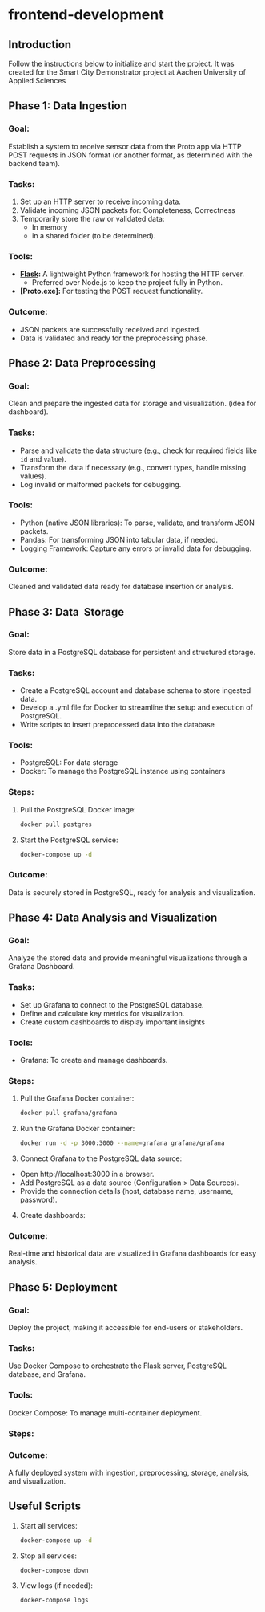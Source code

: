 # frontend-development

## Introduction
Follow the instructions below to initialize and start the project.
It was created for the Smart City Demonstrator project at Aachen University of Applied Sciences

## Phase 1: Data Ingestion 
### Goal: 
Establish a system to receive sensor data from the Proto app via HTTP POST requests in JSON format (or another format, as determined with the backend team).
### Tasks: 
1. Set up an HTTP server to receive incoming data.
2. Validate incoming JSON packets for: Completeness, Correctness
3. Temporarily store the raw or validated data: 
   - In memory
   - in a shared folder (to be determined).
### Tools: 
- **[Flask](https://flask.palletsprojects.com/):** A lightweight Python framework for hosting the HTTP server.
  - Preferred over Node.js to keep the project fully in Python.
- **[Proto.exe]:** For testing the POST request functionality.  
### Outcome: 
- JSON packets are successfully received and ingested.
- Data is validated and ready for the preprocessing phase.

## Phase 2: Data Preprocessing 
### Goal: 
Clean and prepare the ingested data for storage and visualization. (idea for dashboard). 
### Tasks: 
- Parse and validate the data structure (e.g., check for required fields like `id` and `value`). 
- Transform the data if necessary (e.g., convert types, handle missing values). 
- Log invalid or malformed packets for debugging.
### Tools: 
- Python (native JSON libraries): To parse, validate, and transform JSON packets. 
- Pandas: For transforming JSON into tabular data, if needed. 
- Logging Framework: Capture any errors or invalid data for debugging.
### Outcome:
Cleaned and validated data ready for database insertion or analysis. 

## Phase 3: Data  Storage
### Goal: 
Store data in a PostgreSQL database for persistent and structured storage.
### Tasks:
- Create a PostgreSQL account and database schema to store ingested data.
- Develop a .yml file for Docker to streamline the setup and execution of PostgreSQL.
- Write scripts to insert preprocessed data into the database
### Tools: 
- PostgreSQL: For data storage
- Docker: To manage the PostgreSQL instance using containers
### Steps: 
1. Pull the PostgreSQL Docker image:
   ```bash
   docker pull postgres
   ```
2. Start the PostgreSQL service:
   ```bash
   docker-compose up -d
   ```
### Outcome: 
Data is securely stored in PostgreSQL, ready for analysis and visualization.

## Phase 4: Data Analysis and Visualization
### Goal:
Analyze the stored data and provide meaningful visualizations through a Grafana Dashboard.
### Tasks:
- Set up Grafana to connect to the PostgreSQL database.
- Define and calculate key metrics for visualization.
- Create custom dashboards to display important insights
### Tools:
- Grafana: To create and manage dashboards.
### Steps:
1. Pull the Grafana Docker container:
   ```bash
   docker pull grafana/grafana
   ```
2. Run the Grafana Docker container:
   ```bash
   docker run -d -p 3000:3000 --name=grafana grafana/grafana
   ```
3. Connect Grafana to the PostgreSQL data source:
- Open http://localhost:3000 in a browser.
- Add PostgreSQL as a data source (Configuration > Data Sources).
- Provide the connection details (host, database name, username, password).
4. Create dashboards:
### Outcome:
Real-time and historical data are visualized in Grafana dashboards for easy analysis.

## Phase 5: Deployment 
### Goal:
Deploy the project, making it accessible for end-users or stakeholders.
### Tasks:
Use Docker Compose to orchestrate the Flask server, PostgreSQL database, and Grafana.
### Tools: 
Docker Compose: To manage multi-container deployment.
### Steps:
### Outcome: 
A fully deployed system with ingestion, preprocessing, storage, analysis, and visualization.

## Useful Scripts
1. Start all services:
   ```bash
   docker-compose up -d
   ```
2. Stop all services:
   ```bash
   docker-compose down
   ```
3. View logs (if needed):
   ```bash
   docker-compose logs
   ```


